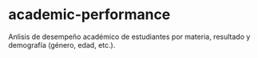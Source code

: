 # academic-performance
Anlisis de desempeño académico de estudiantes por materia, resultado y demografía (género, edad, etc.).
